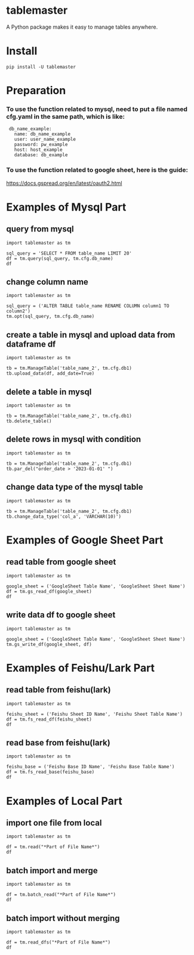 # tablemaster
A Python package makes it easy to manage tables anywhere.

# Install
```
pip install -U tablemaster
```

# Preparation
### To use the function related to mysql, need to put a file named cfg.yaml in the same path, which is like:
```
 db_name_example:
   name: db_name_example
   user: user_name_example
   password: pw_example
   host: host_example
   database: db_example
```

### To use the function related to google sheet, here is the guide:
https://docs.gspread.org/en/latest/oauth2.html

# Examples of Mysql Part

## query from mysql
```
import tablemaster as tm

sql_query = 'SELECT * FROM table_name LIMIT 20'
df = tm.query(sql_query, tm.cfg.db_name)
df
```

## change column name
```
import tablemaster as tm

sql_query = ('ALTER TABLE table_name RENAME COLUMN column1 TO column2')
tm.opt(sql_query, tm.cfg.db_name)
```

## create a table in mysql and upload data from dataframe df
```
import tablemaster as tm

tb = tm.ManageTable('table_name_2', tm.cfg.db1)
tb.upload_data(df, add_date=True)
```

## delete a table in mysql
```
import tablemaster as tm

tb = tm.ManageTable('table_name_2', tm.cfg.db1)
tb.delete_table()
```

## delete rows in mysql with condition
```
import tablemaster as tm

tb = tm.ManageTable('table_name_2', tm.cfg.db1)
tb.par_del("order_date > '2023-01-01' ")
```

## change data type of the mysql table
```
import tablemaster as tm

tb = tm.ManageTable('table_name_2', tm.cfg.db1)
tb.change_data_type('col_a', 'VARCHAR(10)')
```

# Examples of Google Sheet Part
## read table from google sheet
```
import tablemaster as tm

google_sheet = ('GoogleSheet Table Name', 'GoogleSheet Sheet Name')
df = tm.gs_read_df(google_sheet)
df
```

## write data df to google sheet
```
import tablemaster as tm

google_sheet = ('GoogleSheet Table Name', 'GoogleSheet Sheet Name')
tm.gs_write_df(google_sheet, df)
```
# Examples of Feishu/Lark Part
## read table from feishu(lark)
```
import tablemaster as tm

feishu_sheet = ('Feishu Sheet ID Name', 'Feishu Sheet Table Name')
df = tm.fs_read_df(feishu_sheet)
df
```

## read base from feishu(lark)
```
import tablemaster as tm

feishu_base = ('Feishu Base ID Name', 'Feishu Base Table Name')
df = tm.fs_read_base(feishu_base)
df
```
# Examples of Local Part
## import one file from local
```
import tablemaster as tm

df = tm.read("*Part of File Name*")
df
```

## batch import and merge
```
import tablemaster as tm

df = tm.batch_read("*Part of File Name*")
df
```

## batch import without merging
```
import tablemaster as tm

df = tm.read_dfs("*Part of File Name*")
df
```
